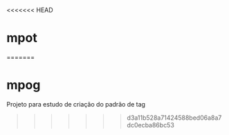 <<<<<<< HEAD
# mpot
=======
# mpog
Projeto para estudo de criação do padrão de tag
>>>>>>> d3a11b528a71424588bed06a8a7dc0ecba86bc53
